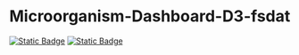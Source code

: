 # Microorganism-Dashboard-D3-fsdat

[![Static Badge](https://img.shields.io/badge/D3-%23ff9933)](https://d3js.org/)
[![Static Badge](https://img.shields.io/badge/Bootstrap-%237733ff)](https://getbootstrap.com/)